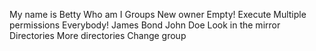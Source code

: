 My name is Betty
Who am I
Groups
New owner
Empty!
Execute
Multiple permissions
Everybody!
James Bond
John Doe
Look in the mirror
Directories
More directories
Change group
